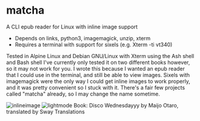 # matcha
A CLI epub reader for Linux with inline image support

- Depends on links, python3, imagemagick, unzip, xterm
- Requires a terminal with support for sixels (e.g. Xterm -ti vt340)

Tested in Alpine Linux and Debian GNU/Linux with Xterm using the Ash shell and Bash shell
I've currently only tested it on two different books however, so it may not work for you. 
I wrote this because I wanted an epub reader that I could use in the terminal, and still be able to view images. Sixels with imagemagick were the only way I could get inline images to work properly, and it was pretty convenient so I stuck with it. 
There's a fair few projects called "matcha" already, so I may change the name sometime.

![inlineimage](https://user-images.githubusercontent.com/103208374/171634897-c80a3d59-d4f8-4f9e-bbd2-e6dc08030af1.png)
![lightmode](https://user-images.githubusercontent.com/103208374/171634899-5150ef84-d9e8-4827-b0d1-45cd098bd097.png)
Book: Disco Wednesdayyy by Maijo Otaro, translated by Sway Translations
